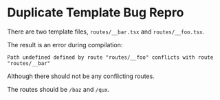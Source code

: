 # Duplicate Template Bug Repro

There are two template files, `routes/__bar.tsx` and `routes/__foo.tsx`.

The result is an error during compilation:

```
Path undefined defined by route "routes/__foo" conflicts with route "routes/__bar"
```

Although there should not be any conflicting routes.

The routes should be `/baz` and `/qux`.
